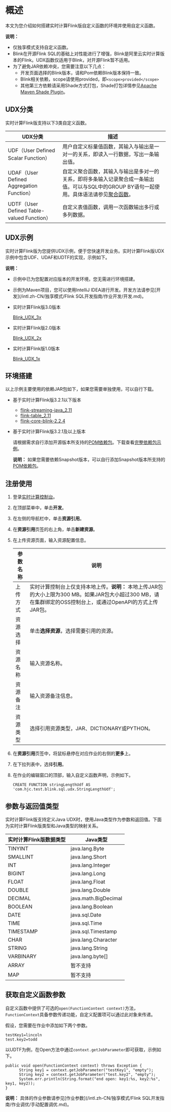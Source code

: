 # 概述

本文为您介绍如何搭建实时计算Flink版自定义函数的环境并使用自定义函数。

**说明：**

-   仅独享模式支持自定义函数。
-   Blink在开源Flink SQL的基础上对性能进行了增强，Blink是阿里云实时计算版本的Flink。UDX函数仅适用于Blink，对开源Flink暂不适用。
-   为了避免JAR依赖冲突，您需要注意以下几点：
    -   开发页面选择的Blink版本，请和Pom依赖Blink版本保持一致。
    -   Blink相关依赖，scope请使用provided，即`<scope>provided</scope>`
    -   其他第三方依赖请采用Shade方式打包，Shade打包详情参见[Apache Maven Shade Plugin](https://maven.apache.org/plugins/maven-shade-plugin/index.html)。

## UDX分类

实时计算Flink版支持以下3类自定义函数。

|UDX分类|描述|
|-----|--|
|UDF（User Defined Scalar Function）|用户自定义标量值函数，其输入与输出是一对一的关系，即读入一行数据，写出一条输出值。|
|UDAF（User Defined Aggregation Function）|自定义聚合函数，其输入与输出是多对一的关系，即将多条输入记录聚合成一条输出值。可以与SQL中的GROUP BY语句一起使用。具体语法请参见[聚合函数](/intl.zh-CN/开发/SQL及函数/内建函数/聚合函数.md)。|
|UDTF（User Defined Table-valued Function）|自定义表值函数，调用一次函数输出多行或多列数据。|

## UDX示例

实时计算Flink版为您提供UDX示例，便于您快速开发业务。实时计算Flink版UDX示例中包含UDF、UDAF和UDTF的实现，示例如下。

**说明：**

-   示例中已为您配置对应版本的开发环境，您无需进行环境搭建。
-   示例为Maven项目，您可以使用IntelliJ IDEA进行开发。开发方法请参见[开发](/intl.zh-CN/独享模式/Flink SQL开发指南/作业开发/开发.md)。

-   实时计算Flink版3.0版本

    [Blink\_UDX\_3x](https://github.com/RealtimeCompute/blink_udx_3x)

-   实时计算Flink版2.0版本

    [Blink\_UDX\_2x](https://github.com/RealtimeCompute/blink_udx_2x)

-   实时计算Flink版1.0版本

    [Blink\_UDX\_1x](https://github.com/RealtimeCompute/blink_udx_1x)


## 环境搭建

以上示例主要使用的依赖JAR包如下，如果您需要单独使用，可以自行下载。

-   基于实时计算Flink版3.2.1以下版本
    -   [flink-streaming-java\_2.11](http://docs-aliyun.cn-hangzhou.oss.aliyun-inc.com/assets/attach/98378/cn_zh/1543327398632/flink-streaming-java_2.11-blink-2.2.4.jar)
    -   [flink-table\_2.11](http://docs-aliyun.cn-hangzhou.oss.aliyun-inc.com/assets/attach/98378/cn_zh/1543327437386/flink-table_2.11-blink-2.2.4.jar)
    -   [flink-core-blink-2.2.4](http://docs-aliyun.cn-hangzhou.oss.aliyun-inc.com/assets/attach/98378/cn_zh/1543326995841/flink-core-blink-2.2.4.jar)
-   基于实时计算Flink版3.2.1及以上版本

    请根据需求自行添加开源版本所支持的[POM依赖包](https://search.maven.org/search?q=com.alibaba.blink)。下载查看[完整依赖包示例](http://docs-aliyun.cn-hangzhou.oss.aliyun-inc.com/assets/attach/111995/cn_zh/1553501574644/pom.xml)。

    **说明：** 如果您需要依赖Snapshot版本，可以自行添加Snapshot版本所支持的[POM依赖包](https://oss.sonatype.org/content/repositories/snapshots/com/alibaba/blink/flink-core/)。


## 注册使用

1.  登录[实时计算控制台](https://stream-ap-southeast-3.console.aliyun.com)。
2.  在顶部菜单中，单击**开发**。
3.  在左侧的导航栏中，单击**资源引用**。
4.  在**资源引用**页签的右上角，单击**新建资源**。
5.  在上传资源页面，输入资源配置信息。

    |参数名称|说明|
    |----|--|
    |上传方式|实时计算控制台上仅支持本地上传。**说明：** 本地上传JAR包的大小上限为300 MB。如果JAR包大小超过300 MB，请在集群绑定的OSS控制台上，或通过OpenAPI的方式上传JAR包。 |
    |资源选择|单击**选择资源**，选择需要引用的资源。|
    |资源名称|输入资源名称。|
    |资源备注|输入资源备注信息。|
    |资源类型|选择引用资源类型，JAR、DICTIONARY或PYTHON。|

6.  在**资源引用**页签中，将鼠标悬停在对应作业的右侧的**更多**上。
7.  在下拉列表中，选择**引用**。
8.  在作业的编辑窗口的顶部，输入自定义函数声明，示例如下。

    ```
    CREATE FUNCTION stringLengthUdf AS 'com.hjc.test.blink.sql.udx.StringLengthUdf';
    ```


## 参数与返回值类型

实时计算Flink版支持定义Java UDX时，使用Java类型作为参数和返回值。下面为实时计算Flink版类型和Java类型的映射关系。

|实时计算Flink版数据类型|Java类型|
|--------------|------|
|TINYINT|java.lang.Byte|
|SMALLINT|java.lang.Short|
|INT|java.lang.Integer|
|BIGINT|java.lang.Long|
|FLOAT|java.lang.Float|
|DOUBLE|java.lang.Double|
|DECIMAL|java.math.BigDecimal|
|BOOLEAN|java.lang.Boolean|
|DATE|java.sql.Date|
|TIME|java.sql.Time|
|TIMESTAMP|java.sql.Timestamp|
|CHAR|java.lang.Character|
|STRING|java.lang.String|
|VARBINARY|java.lang.byte\[\]|
|ARRAY|暂不支持|
|MAP|暂不支持|

## 获取自定义函数参数

自定义函数中提供了可选的`open(FunctionContext context)`方法，`FunctionContext`具备参数传递功能，自定义配置项可以通过此对象来传递。

假设，您需要在作业中添加如下两个参数。

```
testKey1=lincoln
test.key2=todd
```

以UDTF为例，在Open方法中通过`context.getJobParameter`即可获取，示例如下。

```
public void open(FunctionContext context) throws Exception {
      String key1 = context.getJobParameter("testKey1", "empty");
      String key2 = context.getJobParameter("test.key2", "empty");
      System.err.println(String.format("end open: key1:%s, key2:%s", key1, key2));
}
```

**说明：** 具体的作业参数请参见[作业参数](/intl.zh-CN/独享模式/Flink SQL开发指南/作业调优/手动配置调优.md)。

